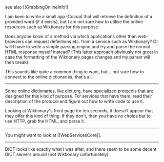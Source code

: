 see also [[GrabbingOnlineInfo]]

I am keen to write a small app (Cocoa) that will retrieve the definition of a provided word (if it exists), but I am not sure how to utilise the online resources such as Wiktionary for this purpose. 

Does anyone know of a method via which applications other than web-browsers can request definitions etc. from a service such as Wiktionary? Or will I have to write a simple parsing engine and try and parse the normal HTML response myself instead? (This latter approach obviously not great in case the formatting of the Wiktionary pages changes and my parser will then break).

This sounds like quite a common thing to want, but... not sure how to connect to the online dictionaries, that's all.

----

Some online dictionaries, like dict.org, have specialized protocols that are designed for this kind of purpose. For services that have them, read their description of the protocol and figure out how to write code to use it.

Looking at Wiktionary's front page for ten seconds, it doesn't appear that they offer this kind of thing. If they don't, then you have no choice but to use HTTP, grab the HTML, and parse it.

----

You might want to look at [[WebServicesCore]].

----

DICT looks like exactly what I was after, and there seem to be some decent DICT servers around (not Wiktionary unfortunately).
